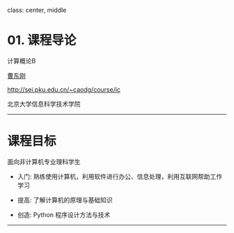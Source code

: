 class: center, middle

# 01. 课程导论

计算概论B

[曹东刚](mailto:caodg@pku.edu.cn)  

http://sei.pku.edu.cn/~caodg/course/ic

北京大学信息科学技术学院

---

# 课程目标


面向非计算机专业理科学生

- 入门: 熟练使用计算机，利用软件进行办公、信息处理，利用互联网帮助工作学习
 
- 提高: 了解计算机的原理与基础知识 

- 创造: Python 程序设计方法与技术

---

